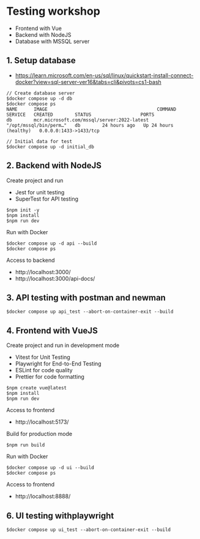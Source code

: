 # Testing workshop
* Frontend with Vue
* Backend with NodeJS
* Database with MSSQL server

## 1. Setup database
* https://learn.microsoft.com/en-us/sql/linux/quickstart-install-connect-docker?view=sql-server-ver16&tabs=cli&pivots=cs1-bash
```
// Create database server
$docker compose up -d db
$docker compose ps
NAME      IMAGE                                        COMMAND                  SERVICE   CREATED        STATUS                  PORTS
db        mcr.microsoft.com/mssql/server:2022-latest   "/opt/mssql/bin/perm…"   db        24 hours ago   Up 24 hours (healthy)   0.0.0.0:1433->1433/tcp

// Initial data for test
$docker compose up -d initial_db
```

## 2. Backend with NodeJS
Create project and run
* Jest for unit testing
* SuperTest for API testing
```
$npm init -y
$npm install
$npm run dev
```

Run with Docker
```
$docker compose up -d api --build
$docker compose ps
```

Access to backend
* http://localhost:3000/
* http://localhost:3000/api-docs/

## 3. API testing with postman and newman
```
$docker compose up api_test --abort-on-container-exit --build
```

## 4. Frontend with VueJS
Create project and run in development mode
* Vitest for Unit Testing
* Playwright for End-to-End Testing
* ESLint for code quality
* Prettier for code formatting

```
$npm create vue@latest
$npm install
$npm run dev
```

Access to frontend
* http://localhost:5173/

Build for production mode
```
$npm run build
```

Run with Docker
```
$docker compose up -d ui --build
$docker compose ps
```

Access to frontend
* http://localhost:8888/

## 6. UI testing withplaywright
```
$docker compose up ui_test --abort-on-container-exit --build
```
